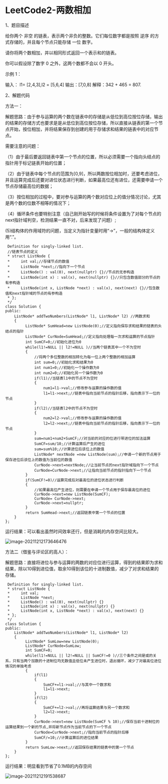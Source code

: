# LeetCode2-两数相加

1、题目描述

给你两个 非空 的链表，表示两个非负的整数。它们每位数字都是按照 逆序 的方式存储的，并且每个节点只能存储 一位 数字。

请你将两个数相加，并以相同形式返回一个表示和的链表。

你可以假设除了数字 0 之外，这两个数都不会以 0 开头。

示例 1：

输入： l1= [2,4,3],l2 = [5,6,4]
输出：[7,0,8]
解释：342 + 465 = 807.

2、解题代码

方法一：

解题思路：由于参与运算的两个数在链表中的存储是从低位到高位按位存储，输出的结果的存储方式也要求是是从低位到高位按位存储，所以直接从链表的第一个节点开始，按位相加，并将结果保存到创建的用于存储求和结果的链表中的对应节点。

需要注意的问题：

（1）由于最后要返回链表中第一个节点的位置，所以必须需要一个指向头结点的指针用于标记链表开始的位置；

（2）由于链表中每个节点的范围为[0,9]，所以两数按位相加时，还要考虑进位，并且运算完成后还要对进位状态进行判断，如果最高位还有进位，还需要申请一个节点存储最高位的数据；

（3）按位相加的过程中，要对参与运算的两个数对应位上的值分情况讨论，尤其是两个数的位数不相等的情况下；

（4）循环条件也要特别注意（自己刚开始写的时候将条件设置为了对每个节点的next指针域判空，检测结果一直不对，后来发现了问题）;

  (5)结构体的作用域符的问题，当定义为指针变量时用“->”，一般的结构体定义用“.”。

```
 Definition for singly-linked list.
 //链表节点的定义
 * struct ListNode {
 *     int val;//存储节点的数值
 *     ListNode *next;//指向下一个节点
 *     ListNode() : val(0), next(nullptr) {}//节点的无参构造
 *     ListNode(int x) : val(x), next(nullptr) {}//只包含数值部分的节点的有参构造
 *     ListNode(int x, ListNode *next) : val(x), next(next) {}//包含数值和next指针域的节点的有参构造
 * };
 */
class Solution {
public:
    ListNode* addTwoNumbers(ListNode* l1, ListNode* l2) //两数求和
    {
         ListNode* SumHead=new ListNode(0);//定义指向保存求和结果的链表的头结点的指针
         ListNode* CurNode=SumHead;//定义指向处理每一次求和运算的节点指针
         int SumCF=0;//初始化进位为0
         while(l1!=NULL || l2!=NULL )//当两个链表其中一个不为空时
         {
             //将两个多位整数的相加转化为每一位上两个整数的相加运算
             int sum=0;//初始化求和结果为0
             int num1=0;//初始化一个操作数为0
             int num2=0;//初始化另一个操作数为0
             if(l1)//当链表l1中的节点不为空时
             {
                 num1=l1->val;//修改参与运算的操作数的值
                 l1=l1->next;//链表中指向当前节点的指针后移，指向表示下一位的节点
             }
             if(l2)//当链表l2中的节点不为空时
             {
                 num2=l2->val;//修改参与运算的操作数的值
                 l2=l2->next;//链表中指向当前节点的指针后移，指向表示下一位的节点
             }
             sum=num1+num2+SumCF;//对当前的对应的位进行带进位的加法运算
             SumCF=sum/10;//计算运算后产生的进位
             sum=sum%10;//计算进位后该位上的数值
             ListNode* nextNode =new ListNode(sum);//申请一个新的节点用于保存进位后该位上的数值为当前位的数值
             CurNode->next=nextNode;//让当前节点的next指针域指向下一个节点
             CurNode=CurNode->next;//让指向当前节点的指针指向下一个节点
         }
         if(SumCF!=0)//运算完成后对最高位的进位状态进行判断
         {
             //如果最高位产生进位，则需要在申请一个节点用于保存最高位的进位
             CurNode->next=new ListNode(SumCF);
             CurNode= CurNode->next;
             CurNode->next=nullptr;
         }
         return SumHead->next;//返回链表中第一个节点的位置
    }
};

```

运行结果：可以看出虽然时间效率还行，但是消耗的内存空间比较大。

![image-20211212173646476](C:\Users\Administrator\AppData\Roaming\Typora\typora-user-images\image-20211212173646476.png)

方法二（借鉴与评论区的高人）：

解题思路：直接将进位与参与运算的两数的对应位进行运算，得到的结果即为求和结果，除以10得到进位值，取余10得到该位的十进制数值，减少了对求和结果的存储。

```
 Definition for singly-linked list.
 * struct ListNode {
 *     int val;
 *     ListNode *next;
 *     ListNode() : val(0), next(nullptr) {}
 *     ListNode(int x) : val(x), next(nullptr) {}
 *     ListNode(int x, ListNode *next) : val(x), next(next) {}
 * };
 */
class Solution {
public:
    ListNode* addTwoNumbers(ListNode* l1, ListNode* l2) 
    {
         ListNode* SumLow=new ListNode(0);
         ListNode* CurNode=SumLow;
         int SumCF=0;
         while(l1!=NULL || l2!=NULL || SumCF!=0 )//三个条件之间是或的关系，只有当两个加数的十进制位均无数值且低位未产生进位时，退出循环，减少了对最高位进位情况的单独考虑
         {
             if(l1)
             {
                 SumCF+=l1->val;//与其中一个数求和
                 l1=l1->next;
             }
             if(l2)
             {
                 SumCF+=l2->val;//再将运算结果与另一个数求和
                 l2=l2->next;
             }
             CurNode->next=new ListNode(SumCF % 10);//保存当前十进制位的运算结果到一个新的节点,并将新节点作为当前节点的下一个节点
             CurNode=CurNode->next;//指向当前节点的指针后移
             SumCF/=10;//计算运算后的进位结果
         }
         return SumLow->next;//返回保存结果的链表中的第一个节点
    }
};
```

运行结果：明显看到节省了0.1MB的内存空间

![image-20211212191538687](C:\Users\Administrator\AppData\Roaming\Typora\typora-user-images\image-20211212191538687.png)